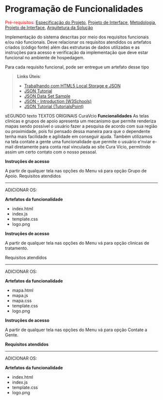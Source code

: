 # Programação de Funcionalidades

<span style="color:red">Pré-requisitos: <a href="2-Especificação do Projeto.md"> Especificação do Projeto</a></span>, <a href="3-Projeto de Interface.md"> Projeto de Interface</a>, <a href="4-Metodologia.md"> Metodologia</a>, <a href="3-Projeto de Interface.md"> Projeto de Interface</a>, <a href="5-Arquitetura da Solução.md"> Arquitetura da Solução</a>

Implementação do sistema descritas por meio dos requisitos funcionais e/ou não funcionais. Deve relacionar os requisitos atendidos os artefatos criados (código fonte) além das estruturas de dados utilizadas e as instruções para acesso e verificação da implementação que deve estar funcional no ambiente de hospedagem.

Para cada requisito funcional, pode ser entregue um artefato desse tipo

> **Links Úteis**:
>
> - [Trabalhando com HTML5 Local Storage e JSON](https://www.devmedia.com.br/trabalhando-com-html5-local-storage-e-json/29045)
> - [JSON Tutorial](https://www.w3resource.com/JSON)
> - [JSON Data Set Sample](https://opensource.adobe.com/Spry/samples/data_region/JSONDataSetSample.html)
> - [JSON - Introduction (W3Schools)](https://www.w3schools.com/js/js_json_intro.asp)
> - [JSON Tutorial (TutorialsPoint)](https://www.tutorialspoint.com/json/index.htm)


sEGUNDO texto
TEXTOS ORIGINAIS CuraVcio
**Funcionalidades**
 As telas  clinicas e grupos de apoio apresenta um mecanismo que permite renderiza 
mapas sendo possível o usuário fazer a pesquisa de acordo com sua região ou 
proximidade, pois foi pensado dessa maneira para que o dependente tenha mais 
facilidade e agilidade em conseguir ajuda.
 Também utilizamos na tela contate a gente uma funcionalidade que permite o usuário 
e'nviar e-mail diretamente para conta real vinculada ao site Cura Vício, permitindo 
assim um certo contato com o nosso pessoal.


**Instruções de acesso**

A partir de qualquer tela nas opções do Menu vá para opção Grupo de Apoio.
Requisitos atendidos
*******************************

ADICIONAR OS:


**Artefatos da funcionalidade**
- index.html
- index.js
- template.css
- logo.png



**Instruções de acesso**

A partir de qualquer tela nas opções do Menu vá para opção clinicas
de tratamento.

Requisitos atendidos
*******************************

ADICIONAR OS:


**Artefatos da funcionalidade**
- mapa.html
- mapa.js
- mapa.css
- template.css
- logo.png





**Instruções de acesso**

A partir de qualquer tela nas opções do Menu vá para opção Contate a Gente.

**Requisitos atendidos**
*******************************
ADICIONAR OS:


**Artefatos da funcionalidade**
- index.html
- index.js
- template.css
- logo.png
